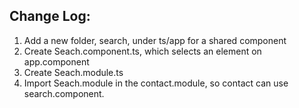 ## Change Log:

1. Add a new folder, search, under ts/app for a shared component
2. Create Seach.component.ts, which selects an element on app.component
3. Create Seach.module.ts
4. Import Seach.module in the contact.module, so contact can use search.component.


